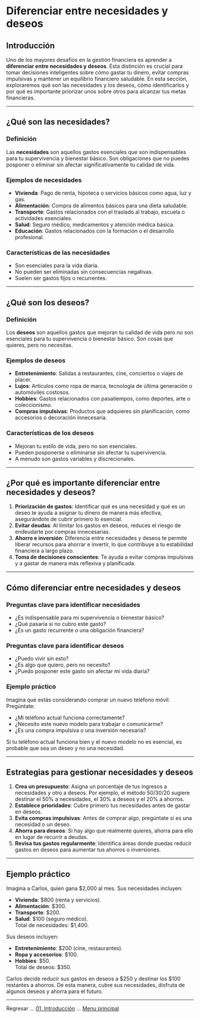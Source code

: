 # Diferenciar entre necesidades y deseos

## Introducción

Uno de los mayores desafíos en la gestión financiera es aprender a **diferenciar entre necesidades y deseos**. Esta distinción es crucial para tomar decisiones inteligentes sobre cómo gastar tu dinero, evitar compras impulsivas y mantener un equilibrio financiero saludable. En esta sección, exploraremos qué son las necesidades y los deseos, cómo identificarlos y por qué es importante priorizar unos sobre otros para alcanzar tus metas financieras.

---

## ¿Qué son las necesidades?

### Definición

Las **necesidades** son aquellos gastos esenciales que son indispensables para tu supervivencia y bienestar básico. Son obligaciones que no puedes posponer o eliminar sin afectar significativamente tu calidad de vida.

### Ejemplos de necesidades

- **Vivienda**: Pago de renta, hipoteca o servicios básicos como agua, luz y gas.  
- **Alimentación**: Compra de alimentos básicos para una dieta saludable.  
- **Transporte**: Gastos relacionados con el traslado al trabajo, escuela o actividades esenciales.  
- **Salud**: Seguro médico, medicamentos y atención médica básica.  
- **Educación**: Gastos relacionados con la formación o el desarrollo profesional.  

### Características de las necesidades

- Son esenciales para la vida diaria.  
- No pueden ser eliminadas sin consecuencias negativas.  
- Suelen ser gastos fijos o recurrentes.  

---

## ¿Qué son los deseos?

### Definición

Los **deseos** son aquellos gastos que mejoran tu calidad de vida pero no son esenciales para tu supervivencia o bienestar básico. Son cosas que quieres, pero no necesitas.

### Ejemplos de deseos

- **Entretenimiento**: Salidas a restaurantes, cine, conciertos o viajes de placer.  
- **Lujos**: Artículos como ropa de marca, tecnología de última generación o automóviles costosos.  
- **Hobbies**: Gastos relacionados con pasatiempos, como deportes, arte o coleccionismo.  
- **Compras impulsivas**: Productos que adquieres sin planificación, como accesorios o decoración innecesaria.  

### Características de los deseos

- Mejoran tu estilo de vida, pero no son esenciales.  
- Pueden posponerse o eliminarse sin afectar tu supervivencia.  
- A menudo son gastos variables y discrecionales.  

---

## ¿Por qué es importante diferenciar entre necesidades y deseos?

1. **Priorización de gastos**: Identificar qué es una necesidad y qué es un deseo te ayuda a asignar tu dinero de manera más efectiva, asegurándote de cubrir primero lo esencial.  
2. **Evitar deudas**: Al limitar los gastos en deseos, reduces el riesgo de endeudarte por compras innecesarias.  
3. **Ahorro e inversión**: Diferencia entre necesidades y deseos te permite liberar recursos para ahorrar e invertir, lo que contribuye a tu estabilidad financiera a largo plazo.  
4. **Toma de decisiones conscientes**: Te ayuda a evitar compras impulsivas y a gastar de manera más reflexiva y planificada.  

---

## Cómo diferenciar entre necesidades y deseos

### Preguntas clave para identificar necesidades

- ¿Es indispensable para mi supervivencia o bienestar básico?  
- ¿Qué pasaría si no cubro este gasto?  
- ¿Es un gasto recurrente o una obligación financiera?  

### Preguntas clave para identificar deseos

- ¿Puedo vivir sin esto?  
- ¿Es algo que quiero, pero no necesito?  
- ¿Puedo posponer este gasto sin afectar mi vida diaria?  

### Ejemplo práctico

Imagina que estás considerando comprar un nuevo teléfono móvil. Pregúntate:

- ¿Mi teléfono actual funciona correctamente?  
- ¿Necesito este nuevo modelo para trabajar o comunicarme?  
- ¿Es una compra impulsiva o una inversión necesaria?  

Si tu teléfono actual funciona bien y el nuevo modelo no es esencial, es probable que sea un deseo y no una necesidad.

---

## Estrategias para gestionar necesidades y deseos

1. **Crea un presupuesto**: Asigna un porcentaje de tus ingresos a necesidades y otro a deseos. Por ejemplo, el método 50/30/20 sugiere destinar el 50% a necesidades, el 30% a deseos y el 20% a ahorros.  
2. **Establece prioridades**: Cubre primero tus necesidades antes de gastar en deseos.  
3. **Evita compras impulsivas**: Antes de comprar algo, pregúntate si es una necesidad o un deseo.  
4. **Ahorra para deseos**: Si hay algo que realmente quieres, ahorra para ello en lugar de recurrir a deudas.  
5. **Revisa tus gastos regularmente**: Identifica áreas donde puedas reducir gastos en deseos para aumentar tus ahorros o inversiones.  

---

## Ejemplo práctico

Imagina a Carlos, quien gana $2,000 al mes. Sus necesidades incluyen:

- **Vivienda**: $800 (renta y servicios).  
- **Alimentación**: $300.  
- **Transporte**: $200.  
- **Salud**: $100 (seguro médico).  
Total de necesidades: $1,400.  

Sus deseos incluyen:

- **Entretenimiento**: $200 (cine, restaurantes).  
- **Ropa y accesorios**: $100.  
- **Hobbies**: $50.  
Total de deseos: $350.  

Carlos decide reducir sus gastos en deseos a $250 y destinar los $100 restantes a ahorros. De esta manera, cubre sus necesidades, disfruta de algunos deseos y ahorra para el futuro.

---

Regresar ... [01. Introducción](../02-gestion-del-dinero.md) ... [Menu principal](../../SUMMARY.md)
